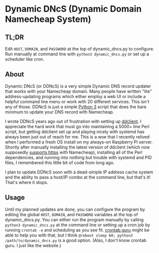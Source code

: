 # Dynamic DNcS (Dynamic Domain Namecheap System)
## TL;DR
Edit `HOST`, `DOMAIN`, and `PASSWORD` at the top of dynamic_dncs.py to
configure. Run manually at command line with `python3 dynamic_dncs.py` or set
up a scheduler like cron.

## About
Dynamic DNcS (or DDNcS) is a very simple Dynamic DNS record updater that works
with your Namecheap domain. Many people have written "lite" address-updating
programs which either employ a web UI or include a helpful command line menu or
work with 20 different services. This isn't any of those. DDNcS is just a
simple [Python 3](https://www.python.org/) script that does the bare minimum to
update your DNS record with Namecheap.

I wrote DDNcS years ago out of frustration with setting up
[ddclient](https://github.com/ddclient/ddclient). I appreciate the hard work
that must go into maintaining a 5000+ line Perl script, but getting ddclient
set up and playing nicely with systemd has always been just out of reach for
me. This is a woe that I recently relived when I performed a fresh OS install
on my always-on Raspberry Pi server. Shortly after manually installing the
latest version of ddclient (which now supposedly
[supports https](https://github.com/ddclient/ddclient/blob/master/ChangeLog)
with Namecheap), installing all of the Perl dependencies, and running into
nothing but trouble with systemd and PID files, I remembered this little
bit of code from long ago.

I plan to update DDNcS soon with a dead-simple IP address cache system and the
ability to pass a host/IP combo at the command line, but that's it! That's
where it stops.

## Usage
Until my planned updates are done, you can configure the program by editing the
global `HOST`, `DOMAIN`, and `PASSWORD` variables at the top of
dynamic_dncs.py. You can either run the program manually by calling
`python3 dynamic_dncs.py` at the command line or setting up a cron job by
running `crontab -e` and scheduling as you see fit.
[crontab.guru](https://crontab.guru/) might be able to help you with that, but
I think `@reboot sleep 60; python3 /path/to/dynamic_dncs.py` is a good option.
(Also, I don't know crontab guru. I just like the website.)
